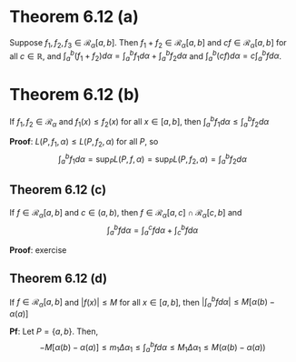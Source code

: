 # Theorem 6.12 (a)
Suppose $f_1, f_2, f_3\in\mathcal{R}_\alpha [a, b]$. Then $f_1 + f_2\in\mathcal{R}_{\alpha}[a, b]$  and $cf\in\mathcal{R}_{\alpha}[a, b]$ for all $c\in\mathbb{R}$, and $\int_{a}^{b} (f_1 + f_2) d\alpha = \int_{a}^{b} f_1 d\alpha + \int_{a}^{b} f_2 d\alpha$ and $\int_{a}^{b} (cf) d\alpha = c\int_{a}^{b} f d\alpha$.

# Theorem 6.12 (b)
If $f_1, f_2\in\mathcal{R}_{\alpha}$ and $f_1(x) \leq f_2(x)$ for all $x\in[a,b]$, then $\int_a^b f_1 d\alpha \leq \int_a^b f_2 d\alpha$

**Proof**:
$L(P , f_1, \alpha) \leq L(P, f_2, \alpha)$ for all $P$, so
$$\int_a^b f_1 d\alpha = \sup_P L(P, f, \alpha) = \sup_P L(P, f_2, \alpha) = \int_a^b f_2 d\alpha$$

## Theorem 6.12 (c)
If $f\in\mathcal{R}_\alpha[a, b]$ and $c\in(a, b)$, then
$f\in\mathcal{R}_\alpha[a, c]\cap \mathcal{R}_{\alpha}[c, b]$ and
$$\int_a^b f d\alpha = \int_a^c f d\alpha + \int_c^b f d\alpha$$

**Proof**: exercise

## Theorem 6.12 (d)
If $f\in\mathcal{R}_\alpha[a, b]$ and $|f(x)| \leq M$ for all $x\in [a, b]$,
then $|\int_a^b fd\alpha| \leq M[\alpha(b) - \alpha(a)]$

**Pf**:  Let $P = \{a, b\}$. Then,
$$-M[\alpha(b) - \alpha(a)] \leq m_1\Delta\alpha_1 \leq \int_a^b f d\alpha \leq M_1\Delta\alpha_1 \leq M(\alpha(b) - \alpha(a))$$